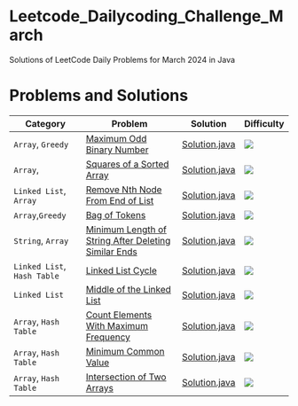 # Leetcode_Dailycoding_Challenge_March

Solutions of LeetCode Daily Problems for March 2024 in Java

# Problems and Solutions

| Category              	| Problem                       									                                        | Solution                        					| Difficulty 						  |
|-------------------------------|-----------------------------------------------------------------------------------------------------------------------------------------------|-----------------------------------------------------------------------|---------------------------------------------------------|
|`Array`, `Greedy`     		|[Maximum Odd Binary Number](https://leetcode.com/problems/maximum-odd-binary-number/)			                                        |[Solution.java](2864.MaximumOddBinaryNumber/Solution.java)		|<img src="https://img.shields.io/badge/-Easy-green" />   |
|`Array`,         		|[Squares of a Sorted Array](https://leetcode.com/problems/squares-of-a-sorted-array/)			                                        |[Solution.java](977.SquaresofaSortedArray/Solution.java)		|<img src="https://img.shields.io/badge/-Easy-green" />	  |			
|`Linked List`, `Array`        	|[Remove Nth Node From End of List](https://leetcode.com/problems/remove-nth-node-from-end-of-list/)	                                        |[Solution.java](19.RemoveNthNodeFromEndofList/Solution.java)		|<img src="https://img.shields.io/badge/-Medium-orange" />|
|`Array`,`Greedy`        	|[Bag of Tokens](https://leetcode.com/problems/bag-of-tokens/)						                                        |[Solution.java](948.BagofTokens/Solution.java)				|<img src="https://img.shields.io/badge/-Medium-orange" />|
|`String`, `Array`              |[Minimum Length of String After Deleting Similar Ends](https://leetcode.com/problems/minimum-length-of-string-after-deleting-similar-ends/)    |[Solution.java](1750.MinLengthofString/Solution.java)                  |<img src="https://img.shields.io/badge/-Medium-orange" />|
|`Linked List`,` Hash Table`    |[Linked List Cycle](https://leetcode.com/problems/linked-list-cycle/)                                                                          |[Solution.java](141.LinkedListCycle/Solution.java)                     |<img src="https://img.shields.io/badge/-Easy-green" />   |
|`Linked List`                  |[Middle of the Linked List](https://leetcode.com/problems/middle-of-the-linked-list/)                                                          |[Solution.java](876.MiddleoftheLinkedList/Solution.java)               |<img src="https://img.shields.io/badge/-Easy-green" />   |
|`Array`, `Hash Table`          |[Count Elements With Maximum Frequency](https://leetcode.com/problems/count-elements-with-maximum-frequency/)                                  |[Solution.java](3005.CountElementsWithMaximumFrequency/Solution.java)  |<img src="https://img.shields.io/badge/-Easy-green" />   |
|`Array`, `Hash Table`          |[Minimum Common Value](https://leetcode.com/problems/minimum-common-value/)                                                                    |[Solution.java](2540.MinimumCommonValue/Solution.java)                 |<img src="https://img.shields.io/badge/-Easy-green" />   |
|`Array`, `Hash Table`          |[Intersection of Two Arrays](https://leetcode.com/problems/intersection-of-two-arrays/)                                                        |[Solution.java](349.IntersectionofTwoArrays/Solution.java)             |<img src="https://img.shields.io/badge/-Easy-green" />   |
